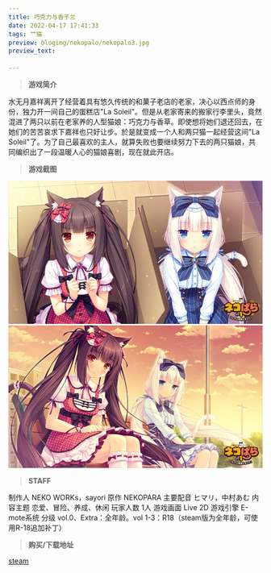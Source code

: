 ```yaml
---
title: 巧克力与香子兰
date: 2022-04-17 17:41:33
tags: 艹猫
preview: blogimg/nekopalo/nekopalo3.jpg
preview_text: 

---
```

> **游戏简介**

水无月嘉祥离开了经营着具有悠久传统的和菓子老店的老家，决心以西点师的身份，独力开一间自己的蛋糕店"La Soleil"。但是从老家寄来的搬家行李里头，竟然混进了两只以前在老家养的人型猫娘：巧克力与香草。即使想将她们退还回去，在她们的苦苦哀求下嘉祥也只好让步。於是就变成一个人和两只猫一起经营这间"La Soleil"了。为了自己最喜欢的主人，就算失败也要继续努力下去的两只猫娘，共同编织出了一段温暖人心的猫娘喜剧，现在就此开店。

<!--more-->

> **游戏截图**

 [//]: 下方圆括号中为调用游戏截图路径
![](blogimg/nekopalo/nekopalo1.jpg)
![](blogimg/nekopalo/nekopalo2.jpg)


> **STAFF**

制作人
NEKO WORKs，sayori
原作
NEKOPARA
主要配音
ヒマリ，中村あむ
内容主题
恋爱、冒险、养成、休闲
玩家人数
1人
游戏画面
Live 2D
游戏引擎
E-mote系统
分级
vol.0、Extra：全年龄。vol 1-3：R18（steam版为全年龄，可使用R-18追加补丁）

> **购买/下载地址**

[steam](www.bilibili.com)

